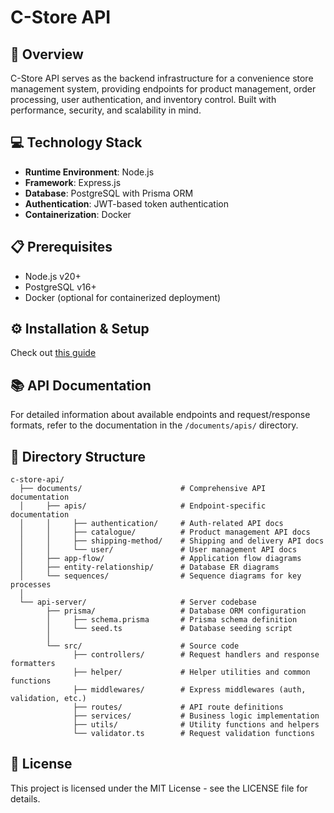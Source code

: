 # C-Store API

## 🚀 Overview

C-Store API serves as the backend infrastructure for a convenience store management system, providing endpoints for product management, order processing, user authentication, and inventory control. Built with performance, security, and scalability in mind.

## 💻 Technology Stack

- **Runtime Environment**: Node.js
- **Framework**: Express.js
- **Database**: PostgreSQL with Prisma ORM
- **Authentication**: JWT-based token authentication
- **Containerization**: Docker

## 📋 Prerequisites

- Node.js v20+
- PostgreSQL v16+
- Docker (optional for containerized deployment)

## ⚙️ Installation & Setup

Check out [this guide](/api-server/README.md)

## 📚 API Documentation

For detailed information about available endpoints and request/response formats, refer to the documentation in the `/documents/apis/` directory.

## 📁 Directory Structure

```
c-store-api/
  ├── documents/                      # Comprehensive API documentation
  │     ├── apis/                     # Endpoint-specific documentation
  │     │     ├── authentication/     # Auth-related API docs
  │     │     ├── catalogue/          # Product management API docs
  │     │     ├── shipping-method/    # Shipping and delivery API docs
  │     │     └── user/               # User management API docs
  │     ├── app-flow/                 # Application flow diagrams
  │     ├── entity-relationship/      # Database ER diagrams
  │     └── sequences/                # Sequence diagrams for key processes
  │
  └── api-server/                     # Server codebase
        ├── prisma/                   # Database ORM configuration
        │     ├── schema.prisma       # Prisma schema definition
        │     └── seed.ts             # Database seeding script
        │
        └── src/                      # Source code
              ├── controllers/        # Request handlers and response formatters
              ├── helper/             # Helper utilities and common functions
              ├── middlewares/        # Express middlewares (auth, validation, etc.)
              ├── routes/             # API route definitions
              ├── services/           # Business logic implementation
              ├── utils/              # Utility functions and helpers
              └── validator.ts        # Request validation functions
```
## 📄 License

This project is licensed under the MIT License - see the LICENSE file for details.
